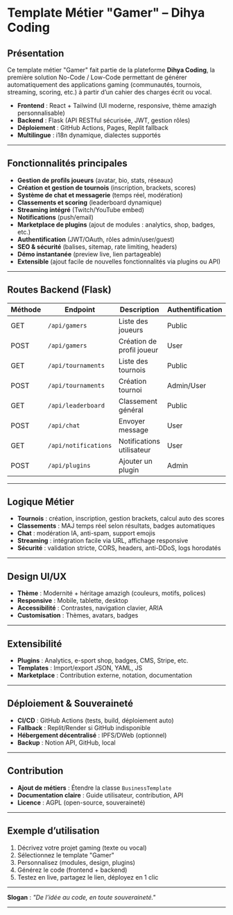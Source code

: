 # Template Métier "Gamer" – Dihya Coding

## Présentation

Ce template métier "Gamer" fait partie de la plateforme **Dihya Coding**, la première solution No-Code / Low-Code permettant de générer automatiquement des applications gaming (communautés, tournois, streaming, scoring, etc.) à partir d’un cahier des charges écrit ou vocal.

- **Frontend** : React + Tailwind (UI moderne, responsive, thème amazigh personnalisable)
- **Backend** : Flask (API RESTful sécurisée, JWT, gestion rôles)
- **Déploiement** : GitHub Actions, Pages, Replit fallback
- **Multilingue** : i18n dynamique, dialectes supportés

---

## Fonctionnalités principales

- **Gestion de profils joueurs** (avatar, bio, stats, réseaux)
- **Création et gestion de tournois** (inscription, brackets, scores)
- **Système de chat et messagerie** (temps réel, modération)
- **Classements et scoring** (leaderboard dynamique)
- **Streaming intégré** (Twitch/YouTube embed)
- **Notifications** (push/email)
- **Marketplace de plugins** (ajout de modules : analytics, shop, badges, etc.)
- **Authentification** (JWT/OAuth, rôles admin/user/guest)
- **SEO & sécurité** (balises, sitemap, rate limiting, headers)
- **Démo instantanée** (preview live, lien partageable)
- **Extensible** (ajout facile de nouvelles fonctionnalités via plugins ou API)

---

## Routes Backend (Flask)

| Méthode | Endpoint                | Description                        | Authentification |
|---------|-------------------------|------------------------------------|------------------|
| GET     | `/api/gamers`           | Liste des joueurs                  | Public           |
| POST    | `/api/gamers`           | Création de profil joueur          | User             |
| GET     | `/api/tournaments`      | Liste des tournois                 | Public           |
| POST    | `/api/tournaments`      | Création tournoi                   | Admin/User       |
| GET     | `/api/leaderboard`      | Classement général                 | Public           |
| POST    | `/api/chat`             | Envoyer message                    | User             |
| GET     | `/api/notifications`    | Notifications utilisateur          | User             |
| POST    | `/api/plugins`          | Ajouter un plugin                  | Admin            |

---

## Logique Métier

- **Tournois** : création, inscription, gestion brackets, calcul auto des scores
- **Classements** : MAJ temps réel selon résultats, badges automatiques
- **Chat** : modération IA, anti-spam, support emojis
- **Streaming** : intégration facile via URL, affichage responsive
- **Sécurité** : validation stricte, CORS, headers, anti-DDoS, logs horodatés

---

## Design UI/UX

- **Thème** : Modernité + héritage amazigh (couleurs, motifs, polices)
- **Responsive** : Mobile, tablette, desktop
- **Accessibilité** : Contrastes, navigation clavier, ARIA
- **Customisation** : Thèmes, avatars, badges

---

## Extensibilité

- **Plugins** : Analytics, e-sport shop, badges, CMS, Stripe, etc.
- **Templates** : Import/export JSON, YAML, JS
- **Marketplace** : Contribution externe, notation, documentation

---

## Déploiement & Souveraineté

- **CI/CD** : GitHub Actions (tests, build, déploiement auto)
- **Fallback** : Replit/Render si GitHub indisponible
- **Hébergement décentralisé** : IPFS/DWeb (optionnel)
- **Backup** : Notion API, GitHub, local

---

## Contribution

- **Ajout de métiers** : Étendre la classe `BusinessTemplate`
- **Documentation claire** : Guide utilisateur, contribution, API
- **Licence** : AGPL (open-source, souveraineté)

---

## Exemple d’utilisation

1. Décrivez votre projet gaming (texte ou vocal)
2. Sélectionnez le template "Gamer"
3. Personnalisez (modules, design, plugins)
4. Générez le code (frontend + backend)
5. Testez en live, partagez le lien, déployez en 1 clic

---

**Slogan** : _"De l’idée au code, en toute souveraineté."_

---